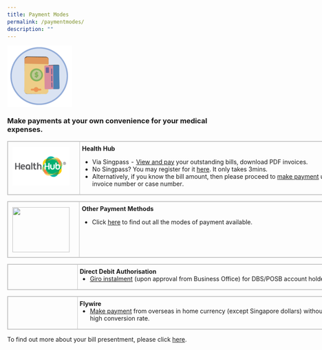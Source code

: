 ```yaml
---
title: Payment Modes
permalink: /paymentmodes/
description: ""
---
```

<img src="images/payment modes 1.png" style="-webkit-tap-highlight-; vertical-align: middle; max-width: 30%; margin: 0px;">

<h3> Make payments at your own convenience for your medical expenses.</h3>

<table style="border: 1px solid rgb(198, 198, 198); width: 811px;"><tbody>
	<tr>
		<td style="padding: 7px 5px 6px; vertical-align: top; border: 1px solid rgb(198, 198, 198); width: 156px;">
			<a href="https://eservices.healthhub.sg/public/payments/singhealth"><img src="images/healthhub.png" style="-webkit-tap-highlight-; vertical-align: middle; max-width: 100%; margin: 5px;"></a>
		</td><td class="ms-rteTableOddCol-default" style="padding: 7px 5px 6px; vertical-align: top; border: 1px solid rgb(198, 198, 198);"><strong style="font-weight: 700;">Health Hub</strong><br><ul style="margin-bottom: 10px;"><li>Via Singpass - <a href="https://eservices.healthhub.sg/public/payments/singhealth">View and pay</a> your outstanding bills, download PDF invoices.</li><li>No Singpass? You may register for it <a href="https://www.singpass.gov.sg/home/ui/support">here</a>. It only takes 3mins.</li><li>Alternatively, if you know the bill amount, then please proceed to <a href="https://eservices.healthhub.sg/public/payments/singhealth">make payment</a> using tax invoice number or case number.</li></ul></td></tr></tbody></table>

  

<table class="ms-rteTable-default" style="border: 1px solid rgb(198, 198, 198); width: 811px;"><tbody><tr class="ms-rteTableEvenRow-default"><td class="ms-rteTableEvenCol-default" style="padding: 7px 5px 6px; vertical-align: top; border: 1px solid rgb(198, 198, 198); width: 156px;">
	<a href="https://www.kkh.com.sg/patient-care/bill-payment"><img src="https://www.kkh.com.sg/patient-care/patient-billing-services/PublishingImages/other-payments.png" style="vertical-align: middle; max-width: 100%; margin: 5px; width: 133px; height: 105px;"></a>
	</td>
	<td style="padding: 7px 5px 6px; vertical-align: top; border: 1px solid rgb(198, 198, 198); width: 656px;"><strong style="font-weight: 700;">Other Payment Methods</strong><br><ul style="margin-bottom: 10px;">
		<li>Click <a href="https://www.kkh.com.sg/patient-care/bill-payment">here</a> to find out all the modes of payment available.</li></ul></td></tr></tbody></table>

  

<table class="ms-rteTable-default" style="border: 1px solid rgb(198, 198, 198); width: 811px;"><tbody><tr><td class="ms-rteTableEvenCol-default" style="padding: 7px 5px 6px; vertical-align: top; border: 1px solid rgb(198, 198, 198); width: 156px;"><a href="https://www.dbs.com.sg/" target="_blank" style="color: rgb(51, 122, 183);"><img src="https://www.kkh.com.sg/patient-care/patient-billing-services/PublishingImages/giro.png" alt="" style="vertical-align: middle; max-width: 100%; margin: 5px;"></a></td><td class="ms-rteTableOddCol-default" style="padding: 7px 5px 6px; vertical-align: top; border: 1px solid rgb(198, 198, 198); width: 656px;"><strong style="font-weight: 700;">Direct Debit Authorisation</strong><br><ul style="margin-top: 0px; margin-bottom: 10px;"><li><a href="https://www.dbs.com.sg/">Giro instalment</a> (upon approval from Business Office) for DBS/POSB account holders.</li></ul></td></tr></tbody></table>

  

<table class="ms-rteTable-default" style="border: 1px solid rgb(198, 198, 198); width: 811px;"><tbody><tr><th class="ms-rteTableFirstCol-default" rowspan="1" colspan="1" style=" padding: 7px 5px 6px; text-align: left; vertical-align: top; color: rgb(119, 119, 119); font-weight: normal; border: 1px solid rgb(198, 198, 198); width: 156px;"><a href="https://payment.flywire.com/pay/payment" target="_blank" style="color: rgb(51, 122, 183)"><img src="https://www.kkh.com.sg/patient-care/patient-billing-services/PublishingImages/flywire.png" alt="" style="vertical-align: middle; max-width: 100%; margin: 5px;"></a></th><td class="ms-rteTableLastCol-default" rowspan="1" colspan="1" style="padding: 7px 5px 6px; vertical-align: top; border: 1px solid rgb(198, 198, 198); width: 656px;"><strong style="font-weight: 700;">Flywire</strong><br><ul style="margin-top: 0px; margin-bottom: 10px;"><li>
	<a href="https://payment.flywire.com/pay/payment">Make payment</a> from overseas in home currency (except Singapore dollars) without incurring high conversion rate.</li></ul></td></tr></tbody></table>

  
To find out more about your bill presentment, please click [here](https://www.kkh.com.sg/patient-care/bill-payment).